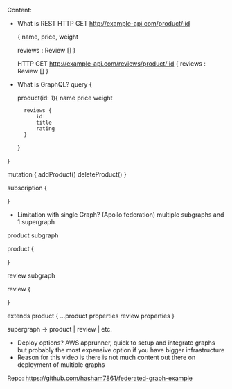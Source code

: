 Content:

- What is REST
  HTTP GET http://example-api.com/product/:id

  {
    name,
    price,
    weight

    reviews : Review [] 
  }

  HTTP GET http://example-api.com/reviews/product/:id
  {
    reviews : Review [] 
  }


- What is GraphQL?
query {

    product(id: 1){
        name
        price
        weight

        reviews {
            id
            title
            rating
        }
    }
    
}

mutation {
    addProduct()
    deleteProduct()
}

subscription {

}

- Limitation with single Graph? (Apollo federation)
multiple subgraphs and 1 supergraph

product subgraph

product {

} 


review subgraph

review {

}

extends product {
 ...product properties
  review properties
}


supergraph -> product | review | etc.

- Deploy options? AWS apprunner, quick to setup and integrate graphs but probably the most expensive option if you have bigger infrastructure
- Reason for this video is there is not much content out there on deployment of multiple graphs

Repo: https://github.com/hasham7861/federated-graph-example